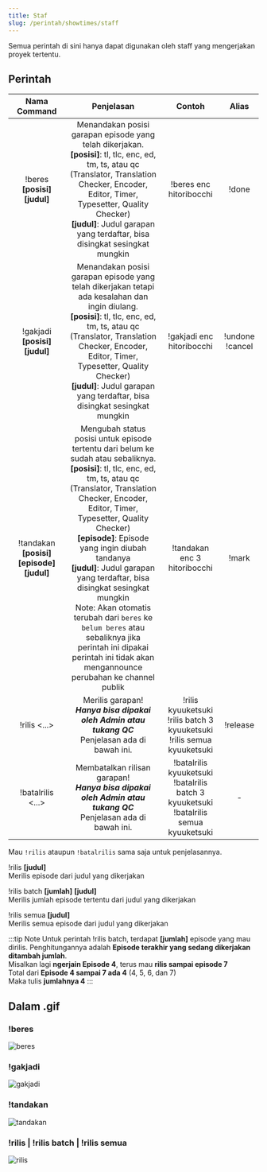 ```yaml
---
title: Staf
slug: /perintah/showtimes/staff
---
```


Semua perintah di sini hanya dapat digunakan oleh staff yang mengerjakan proyek tertentu.

## Perintah

| Nama Command | Penjelasan |  Contoh  | Alias |
|:------------:|:----------:|:--------:|:-----:|
| !beres **[posisi]** **[judul]** | Menandakan posisi garapan episode yang telah dikerjakan.<br />**[posisi]**: tl, tlc, enc, ed, tm, ts, atau qc <br />(Translator, Translation Checker, Encoder, Editor, Timer, Typesetter, Quality Checker)<br />**[judul]**: Judul garapan yang terdaftar, bisa disingkat sesingkat mungkin | !beres enc hitoribocchi | !done |
| !gakjadi **[posisi]** **[judul]** | Menandakan posisi garapan episode yang telah dikerjakan tetapi ada kesalahan dan ingin diulang.<br />**[posisi]**: tl, tlc, enc, ed, tm, ts, atau qc <br />(Translator, Translation Checker, Encoder, Editor, Timer, Typesetter, Quality Checker)<br />**[judul]**: Judul garapan yang terdaftar, bisa disingkat sesingkat mungkin | !gakjadi enc hitoribocchi | !undone<br />!cancel |
| !tandakan **[posisi]** **[episode]** **[judul]** | Mengubah status posisi untuk episode tertentu dari belum ke sudah atau sebaliknya.<br />**[posisi]**: tl, tlc, enc, ed, tm, ts, atau qc <br />(Translator, Translation Checker, Encoder, Editor, Timer, Typesetter, Quality Checker)<br />**[episode]**: Episode yang ingin diubah tandanya<br />**[judul]**: Judul garapan yang terdaftar, bisa disingkat sesingkat mungkin<br />Note: Akan otomatis terubah dari ``beres`` ke ``belum beres`` atau sebaliknya jika perintah ini dipakai<br />perintah ini tidak akan mengannounce perubahan ke channel publik | !tandakan enc 3 hitoribocchi | !mark |
| !rilis <...> | Merilis garapan!<br />***Hanya bisa dipakai oleh Admin atau tukang QC***<br />Penjelasan ada di bawah ini. | !rilis kyuuketsuki<br />!rilis batch 3 kyuuketsuki<br />!rilis semua kyuuketsuki | !release |
| !batalrilis <...> | Membatalkan rilisan garapan!<br />***Hanya bisa dipakai oleh Admin atau tukang QC***<br />Penjelasan ada di bawah ini. | !batalrilis kyuuketsuki<br />!batalrilis batch 3 kyuuketsuki<br />!batalrilis semua kyuuketsuki | - |

Mau `!rilis` ataupun `!batalrilis` sama saja untuk penjelasannya.

!rilis **[judul]**<br />
Merilis episode dari judul yang dikerjakan<br />

!rilis batch **[jumlah]** **[judul]**<br />
Merilis jumlah episode tertentu dari judul yang dikerjakan<br />

!rilis semua **[judul]**<br />
Merilis semua episode dari judul yang dikerjakan

:::tip Note
Untuk perintah !rilis batch, terdapat <strong>[jumlah]</strong> episode yang mau dirilis.
Penghitungannya adalah <strong>Episode terakhir yang sedang dikerjakan ditambah jumlah</strong>.<br />
Misalkan lagi <strong>ngerjain Episode 4</strong>, terus mau <strong>rilis sampai episode 7</strong><br />
Total dari <strong>Episode 4 sampai 7 ada 4</strong> (4, 5, 6, dan 7)<br />
Maka tulis <strong>jumlahnya 4</strong>
:::

## Dalam .gif

### !beres
![beres](https://p.ihateani.me/rodtjtfv.gif)

### !gakjadi
![gakjadi](https://p.ihateani.me/vzeaykii.gif)

### !tandakan
![tandakan](https://p.ihateani.me/epvlcgyr.gif)

### !rilis | !rilis batch | !rilis semua
![rilis](https://p.ihateani.me/tdiyikja.gif)